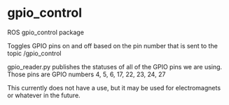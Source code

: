 # gpio_control
ROS gpio_control package

Toggles GPIO pins on and off based on the pin number that is sent to the topic /gpio_control

gpio_reader.py publishes the statuses of all of the GPIO pins we are using.
Those pins are GPIO numbers 4, 5, 6, 17, 22, 23, 24, 27

This currently does not have a use, but it may be used for electromagnets or whatever in the future.

